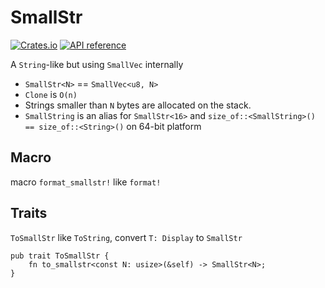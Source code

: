 # SmallStr

[![Crates.io](https://img.shields.io/crates/v/small_str.svg)](https://crates.io/crates/small_str)
[![API reference](https://docs.rs/small_str/badge.svg)](https://docs.rs/small_str/)

A `String`-like but using `SmallVec` internally

- `SmallStr<N>` == `SmallVec<u8, N>`
- `Clone` is `O(n)`
- Strings smaller than `N` bytes are allocated on the stack.
- `SmallString` is an alias for `SmallStr<16>` and `size_of::<SmallString>() == size_of::<String>()` on 64-bit platform

## Macro
macro `format_smallstr!` like `format!`

## Traits
`ToSmallStr` like `ToString`, convert `T: Display` to `SmallStr`
```
pub trait ToSmallStr {
    fn to_smallstr<const N: usize>(&self) -> SmallStr<N>;
}
```